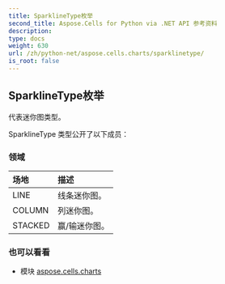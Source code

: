 ```yaml
---
title: SparklineType枚举
second_title: Aspose.Cells for Python via .NET API 参考资料
description:
type: docs
weight: 630
url: /zh/python-net/aspose.cells.charts/sparklinetype/
is_root: false
---
```

## SparklineType枚举
代表迷你图类型。



SparklineType 类型公开了以下成员：

### 领域
|场地|描述|
| :- | :- |
| LINE |线条迷你图。|
| COLUMN |列迷你图。|
| STACKED |赢/输迷你图。|



### 也可以看看
* 模块 [aspose.cells.charts](..)
